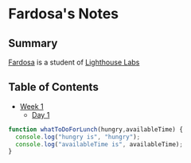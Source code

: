 # Fardosa's Notes
## Summary 
[Fardosa](https://github.com/faardosa) is a student of [Lighthouse Labs](https://www.lighthouselabs.ca/)

## Table of Contents

* [Week 1](/Week_1)
  * [Day 1](/Week_1/Day_1)

```javascript
function whatToDoForLunch(hungry,availableTime) {
  console.log("hungry is", "hungry");
  console.log("availableTime is", availableTime);
}
```